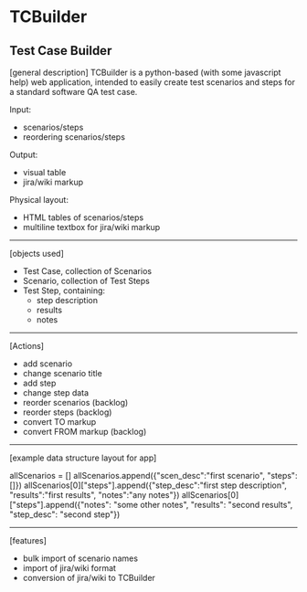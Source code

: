 TCBuilder
=========

Test Case Builder
----
[general description]
TCBuilder is a python-based (with some javascript help) web application, intended to easily create test scenarios and steps for a standard software QA test case.

Input:
- scenarios/steps
- reordering scenarios/steps

Output:
- visual table
- jira/wiki markup

Physical layout:
- HTML tables of scenarios/steps
- multiline textbox for jira/wiki markup

----
[objects used]
- Test Case, collection of Scenarios
- Scenario, collection of Test Steps
- Test Step, containing:
	- step description
	- results
	- notes

----
[Actions]
- add scenario
- change scenario title
- add step
- change step data
- reorder scenarios (backlog)
- reorder steps (backlog)
- convert TO markup
- convert FROM markup (backlog)

----
[example data structure layout for app]

allScenarios = []
allScenarios.append({"scen_desc":"first scenario", "steps":[]})
allScenarios[0]["steps"].append({"step_desc":"first step description", "results":"first results", "notes":"any notes"})
allScenarios[0]["steps"].append({"notes": "some other notes", "results": "second results", "step_desc": "second step"})

----
[features]
- bulk import of scenario names
- import of jira/wiki format
- conversion of jira/wiki to TCBuilder